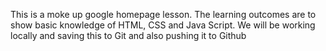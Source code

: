 This is a moke up google homepage lesson. The learning outcomes are to show basic knowledge of HTML, CSS and Java Script. 
We will be working locally and saving this to Git and also pushing it to Github